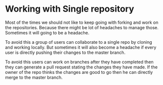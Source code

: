 # Working with Single repository

Most of the times we should not like to keep going with forking and work on the repositories. Because there might be lot of headaches to manage those. Sometimes it will going to be a headache. 

To avoid this a group of users can collaborate to a single repo by cloning and working locally. But sometimes it will also become a headache if every user is directly pushing their changes to the master branch.

To avoid this users can work on branches after they have completed then they can generate a pull request stating the changes they have made. If the owner of the repo thinks the changes are good to go then he can directly merge to the master branch.